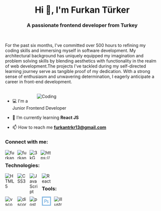 
<h1 align="center">Hi 👋, I'm Furkan Türker</h1>
<h3 align="center">A passionate frontend developer from Turkey</h3>
<br>
<p>
 For the past six months, I've committed over 500 hours to refining my coding skills and immersing myself in software development. My architectural background has uniquely equipped my imagination and problem solving skills by blending aesthetics with functionality in the realm of web development.The projects I've tackled during my self-directed learning journey serve as tangible proof of my dedication. With a strong sense of enthusiasm and unwavering determination, I eagerly anticipate a career in front-end development.
</p>
<br>
<img align ="right" alt="Coding" width="400" src="https://cdn.dribbble.com/users/1162077/screenshots/3848914/media/7ed7d5ca074b48b328150e5a231e8d1f.gif">

- :computer: I'm a Junior Frontend Developer
 
- 🌱 I’m currently learning **React JS**

- 📫 How to reach me **furkantrkr13@gmail.com**




<h3 align="left">Connect with me:</h3>
<p align="left">
<a href="https://www.linkedin.com/in/furkan-t%C3%BCrker-245342204/" target="blank" rel=”noopener”><img style="margin-right: 10px;"  align="left" src="https://upload.wikimedia.org/wikipedia/commons/thumb/c/ca/LinkedIn_logo_initials.png/640px-LinkedIn_logo_initials.png" alt="furkantürker" height="30" width="30" /></a>
<a href="https://instagram.com/furkanntrkr" target="blank" rel=”noopener” ><img style="margin-right: 10px;"  align="left" src="https://upload.wikimedia.org/wikipedia/commons/thumb/e/e7/Instagram_logo_2016.svg/1200px-Instagram_logo_2016.svg.png" alt="furkantrkr" height="30" width="30" /></a>
<a href="https://discord.gg/furkantrkr" target="blank" rel=”noopener”><img style="margin-right: 10px;"  align="left" src="https://seeklogo.com/images/D/discord-logo-134E148657-seeklogo.com.png" alt="3kGnYm6" height="30" width="26" /></a>
<a href="https://www.behance.net/https://www.behance.net/furkantrker" target="blank"><img style="margin-right: 10px;"  align="left" src="https://raw.githubusercontent.com/rahuldkjain/github-profile-readme-generator/master/src/images/icons/Social/behance.svg" alt="https://www.behance.net/furkantrker" height="30" width="40" /></a>
</p>

<br />
<!-- Technologies -->

<h3 align="left">Technologies:</h3>
<p align="left"> 
<img align="left" style="margin-right:10px" alt="HTML5" width="30" src="https://cdn.jsdelivr.net/gh/devicons/devicon/icons/html5/html5-original.svg"/>
<img align="left" style="margin-right:10px" alt="CSS3" width="30" src="https://cdn.jsdelivr.net/gh/devicons/devicon/icons/css3/css3-original.svg" />
<img align="left" style="margin-right:10px" alt="JavaScript" width="30" src="https://cdn.jsdelivr.net/gh/devicons/devicon/icons/javascript/javascript-original.svg" />
<img align="left" style="margin-right:10px" alt="React" width="30" src="https://cdn.jsdelivr.net/gh/devicons/devicon/icons/react/react-original.svg" />

<br />

<!-- Tools -->

<h3 align="left">Tools:</h3>
<p align="left"> 
<img align="left" style="margin-right:10px" src="https://upload.wikimedia.org/wikipedia/commons/thumb/9/9a/Visual_Studio_Code_1.35_icon.svg/1024px-Visual_Studio_Code_1.35_icon.svg.png" alt="vscode" width="30" height="30"/> 
<img align="left" style="margin-right:10px" src="https://cdn4.iconfinder.com/data/icons/logos-and-brands/512/91_Discord_logo_logos-512.png" alt="discord" width="30" height="30"/>
<img align="left" style="margin-right:10px" src="https://www.vectorlogo.zone/logos/getpostman/getpostman-icon.svg" alt="postman" width="30" height="30"/>
<img align="left" style="margin-right:10px" src="https://raw.githubusercontent.com/devicons/devicon/master/icons/photoshop/photoshop-line.svg" alt="photoshop" width="30" height="30"/> 
<img align="left" style="margin-right:10px" src="https://www.vectorlogo.zone/logos/adobe_illustrator/adobe_illustrator-icon.svg" alt="illustrator" width="30" height="30"/> 
</p>
